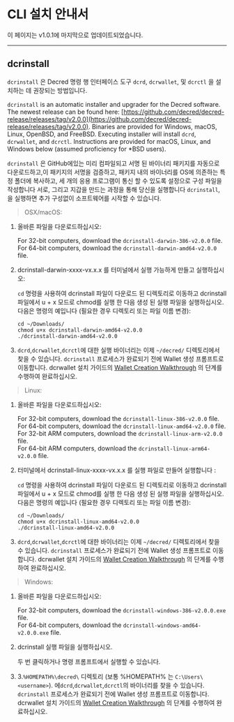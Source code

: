 # CLI 설치 안내서  

이 페이지는 v1.0.1에 마지막으로 업데이트되었습니다.

---

## dcrinstall 

`dcrinstall` 은 Decred 명령 행 인터페이스 도구 `dcrd`, `dcrwallet`, 및 `dcrctl` 을 설치하는 데 권장되는 방법입니다.

`dcrinstall` is an automatic installer and upgrader for the Decred software. The newest release can be found here: [https://github.com/decred/decred-release/releases/tag/v2.0.0](https://github.com/decred/decred-release/releases/tag/v2.0.0). Binaries are provided for Windows, macOS, Linux, OpenBSD, and FreeBSD. Executing installer will install `dcrd`, `dcrwallet`, and `dcrctl`. Instructions are provided for macOS, Linux, and Windows below (assumed proficiency for *BSD users).

`dcrinstall` 은 GitHub에있는 미리 컴파일되고 서명 된 바이너리 패키지를 자동으로 다운로드하고,이 패키지의 서명을 검증하고, 패키지 내의 바이너리를 OS에 의존하는 특정 폴더에 복사하고, 세 개의 응용 프로그램이 통신 할 수 있도록 설정으로 구성 파일을 작성합니다 서로, 그리고 지갑을 만드는 과정을 통해 당신을 실행합니다 `dcrinstall`, 을 실행하면 추가 구성없이 소프트웨어를 시작할 수 있습니다.

> OSX/macOS:

1. 올바른 파일을 다운로드하십시오:

    For 32-bit computers, download the `dcrinstall-darwin-386-v2.0.0` file. <br />
    For 64-bit computers, download the `dcrinstall-darwin-amd64-v2.0.0` file.

2. dcrinstall-darwin-xxxx-vx.x.x 를 터미널에서 실행 가능하게 만들고 실행하십시오:

    `cd` 명령을 사용하여 dcrinstall 파일이 다운로드 된 디렉토리로 이동하고 dcrinstall 파일에서 u + x 모드로 chmod를 실행 한 다음 생성 된 실행 파일을 실행하십시오. 다음은 명령의 예입니다 (필요한 경우 디렉토리 또는 파일 이름 변경):
    
    `cd ~/Downloads/` <br />
    `chmod u+x dcrinstall-darwin-amd64-v2.0.0` <br />
    `./dcrinstall-darwin-amd64-v2.0.0`
    
3. `dcrd`,`dcrwallet`,`dcrctl`에 대한 실행 바이너리는 이제 `~/decred/` 디렉토리에서 찾을 수 있습니다. `dcrinstall` 프로세스가 완료되기 전에 Wallet 생성 프롬프트로 이동합니다. dcrwallet 설치 가이드의 [Wallet Creation Walkthrough](/getting-started/user-guides/dcrwallet-setup.md#wallet-creation-walkthrough) 의 단계를 수행하여 완료하십시오.

> Linux:

1. 올바른 파일을 다운로드하십시오:

    For 32-bit computers, download the `dcrinstall-linux-386-v2.0.0` file. <br />
    For 64-bit computers, download the `dcrinstall-linux-amd64-v2.0.0` file. <br />
    For 32-bit ARM computers, download the `dcrinstall-linux-arm-v2.0.0` file. <br />
    For 64-bit ARM computers, download the `dcrinstall-linux-arm64-v2.0.0` file.

2. 터미널에서 dcrinstall-linux-xxxx-vx.x.x 를 실행 파일로 만들어 실행합니다 :

    `cd` 명령을 사용하여 dcrinstall 파일이 다운로드 된 디렉토리로 이동하고 dcrinstall 파일에서 u + x 모드로 chmod를 실행 한 다음 생성 된 실행 파일을 실행하십시오. 다음은 명령의 예입니다 (필요한 경우 디렉토리 또는 파일 이름 변경):
    
    `cd ~/Downloads/` <br />
    `chmod u+x dcrinstall-linux-amd64-v2.0.0` <br />
    `./dcrinstall-linux-amd64-v2.0.0`
    
3. `dcrd`,`dcrwallet`,`dcrctl`에 대한 바이너리는 이제 `~/decred/` 디렉토리에서 찾을 수 있습니다. `dcrinstall` 프로세스가 완료되기 전에 Wallet 생성 프롬프트로 이동합니다. dcrwallet 설치 가이드의 [Wallet Creation Walkthrough](/getting-started/user-guides/dcrwallet-setup.md#wallet-creation-walkthrough) 의 단계를 수행하여 완료하십시오.

> Windows:

1. 올바른 파일을 다운로드하십시오:

    For 32-bit computers, download the `dcrinstall-windows-386-v2.0.0.exe` file. <br />
    For 64-bit computers, download the `dcrinstall-windows-amd64-v2.0.0.exe` file. <br />

2.  dcrinstall 실행 파일을 실행하십시오.

    두 번 클릭하거나 명령 프롬프트에서 실행할 수 있습니다. 
    
3. 3.`%HOMEPATH%\decred\` 디렉토리 (보통 %HOMEPATH% 는 `C:\Users\<username>`). 에`dcrd`,`dcrwallet`,`dcrctl`의 바이너리를 찾을 수 있습니다. `dcrinstall` 프로세스가 완료되기 전에 Wallet 생성 프롬프트로 이동합니다. dcrwallet 설치 가이드의 [Wallet Creation Walkthrough](/getting-started/user-guides/dcrwallet-setup.md#wallet-creation-walkthrough) 의 단계를 수행하여 완료하십시오.
